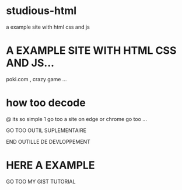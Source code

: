  # studious-html
a example site with html css and js





# A EXAMPLE SITE WITH HTML CSS AND JS...

poki.com , crazy game ...

# how too decode 

@ its so simple
  1 go too  a site 
   on edge or chrome go too    ...

 GO TOO OUTIL SUPLEMENTAIRE 

 END OUTILLE DE DEVLOPPEMENT


















 # HERE A EXAMPLE 
 GO TOO MY GIST TUTORIAL
 
